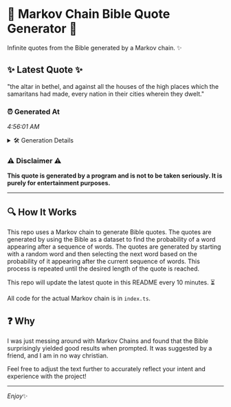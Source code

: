 # 📖 Markov Chain Bible Quote Generator 📖

Infinite quotes from the Bible generated by a Markov chain. ✨

## ✨ Latest Quote ✨
"the altar in bethel, and against all the houses of the high places which the samaritans had made, every nation in their cities wherein they dwelt."

### ⏰ Generated At
*4:56:01 AM*

<details>
    <summary>🛠️ Generation Details</summary>
    <p>
        <strong>🌱 Seed:</strong> the<br>
        <strong>🔄 Iterations:</strong> 25<br>
        <strong>📜 Context History:</strong><br>[ the ]: altar<br>[ the, altar ]: in<br>[ the, altar, in ]: bethel,<br>[ the, altar, in, bethel, ]: and<br>[ the, altar, in, bethel,, and ]: against<br>[ the, altar, in, bethel,, and, against ]: all<br>[ altar, in, bethel,, and, against, all ]: the<br>[ in, bethel,, and, against, all, the ]: houses<br>[ bethel,, and, against, all, the, houses ]: of<br>[ and, against, all, the, houses, of ]: the<br>[ against, all, the, houses, of, the ]: high<br>[ all, the, houses, of, the, high ]: places<br>[ the, houses, of, the, high, places ]: which<br>[ houses, of, the, high, places, which ]: the<br>[ of, the, high, places, which, the ]: samaritans<br>[ the, high, places, which, the, samaritans ]: had<br>[ high, places, which, the, samaritans, had ]: made,<br>[ places, which, the, samaritans, had, made, ]: every<br>[ which, the, samaritans, had, made,, every ]: nation<br>[ the, samaritans, had, made,, every, nation ]: in<br>[ samaritans, had, made,, every, nation, in ]: their<br>[ had, made,, every, nation, in, their ]: cities<br>[ made,, every, nation, in, their, cities ]: wherein<br>[ every, nation, in, their, cities, wherein ]: they<br>[ nation, in, their, cities, wherein, they ]: dwelt.<br>
    </p>
</details>

### ⚠️ Disclaimer ⚠️
**This quote is generated by a program and is not to be taken seriously. It is purely for entertainment purposes.**

---

## 🔍 How It Works

This repo uses a Markov chain to generate Bible quotes. The quotes are generated by using the Bible as a dataset to find the probability of a word appearing after a sequence of words. The quotes are generated by starting with a random word and then selecting the next word based on the probability of it appearing after the current sequence of words. This process is repeated until the desired length of the quote is reached.

This repo will update the latest quote in this README every 10 minutes. ⏳

All code for the actual Markov chain is in `index.ts`.

## ❓ Why

I was just messing around with Markov Chains and found that the Bible surprisingly yielded good results when prompted. 
It was suggested by a friend, and I am in no way christian.

Feel free to adjust the text further to accurately reflect your intent and experience with the project!

---

*Enjoy*✨
